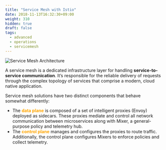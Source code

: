 ```yaml
---
title: "Service Mesh with Istio"
date: 2018-11-13T16:32:30+09:00
weight: 310
hidden: true
draft: false
tags:
  - advanced
  - operations
  - servicemesh
---
```


![Service Mesh Architecture](/images/istio/istio-intro1.png)

A service mesh is a dedicated infrastructure layer for handling **service-to-service communication**. It’s responsible for the reliable delivery of requests through the complex topology of services that comprise a modern, cloud native application.

Service mesh solutions have two distinct components that behave somewhat differently:

* The <span style="color:orange">**data plane**</span> is composed of a set of intelligent proxies (Envoy) deployed as sidecars. These proxies mediate and control all network communication between microservices along with Mixer, a general-purpose policy and telemetry hub.
* The <span style="color:orange">**control plane**</span> manages and configures the proxies to route traffic. Additionally, the control plane configures Mixers to enforce policies and collect telemetry.
